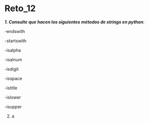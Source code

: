 # Reto_12

**_1. Consulte que hacen los siguientes métodos de strings en python_**:

-endswith

-startswith

-isalpha

-isalnum

-isdigit

-isspace

-istitle

-islower

-isupper

2. a

